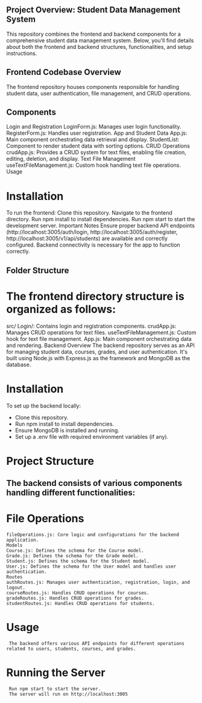 ## Project Overview: Student Data Management System
This repository combines the frontend and backend components for a comprehensive student data management system. Below, you'll find details about both the frontend and backend structures, functionalities, and setup instructions.

## Frontend Codebase Overview
The frontend repository houses components responsible for handling student data, user authentication, file management, and CRUD operations.

## Components
Login and Registration
LoginForm.js: Manages user login functionality.
RegisterForm.js: Handles user registration.
App and Student Data
App.js: Main component orchestrating data retrieval and display.
StudentList: Component to render student data with sorting options.
CRUD Operations
crudApp.js: Provides a CRUD system for text files, enabling file creation, editing, deletion, and display.
Text File Management
useTextFileManagement.js: Custom hook handling text file operations.
Usage


# Installation
To run the frontend:
Clone this repository.
Navigate to the frontend directory.
Run npm install to install dependencies.
Run npm start to start the development server.
Important Notes
Ensure proper backend API endpoints 
(http://localhost:3005/auth/login, 
http://localhost:3005/auth/register,
http://localhost:3005/v1/api/students) are available and correctly configured.
Backend connectivity is necessary for the app to function correctly.

## Folder Structure
# The frontend directory structure is organized as follows:
src/
    Login/: Contains login and registration components.
    crudApp.js: Manages CRUD operations for text files.
    useTextFileManagement.js: Custom hook for text file management.
    App.js: Main component orchestrating data and rendering.
Backend Overview
The backend repository serves as an API for managing student data, courses, grades, and user authentication. It's built using Node.js with Express.js as the framework and MongoDB as the database.

# Installation

To set up the backend locally:
- Clone this repository.
- Run npm install to install dependencies.
- Ensure MongoDB is installed and running.
- Set up a .env file with required environment variables (if any).

# Project Structure

## The backend consists of various components handling different functionalities:

# File Operations
    fileOperations.js: Core logic and configurations for the backend application.
    Models
    Course.js: Defines the schema for the Course model.
    Grade.js: Defines the schema for the Grade model.
    Student.js: Defines the schema for the Student model.
    User.js: Defines the schema for the User model and handles user authentication.
    Routes
    authRoutes.js: Manages user authentication, registration, login, and logout.
    courseRoutes.js: Handles CRUD operations for courses.
    gradeRoutes.js: Handles CRUD operations for grades.
    studentRoutes.js: Handles CRUD operations for students.
# Usage
     The backend offers various API endpoints for different operations related to users, students, courses, and grades.

# Running the Server
     Run npm start to start the server.
     The server will run on http://localhost:3005 